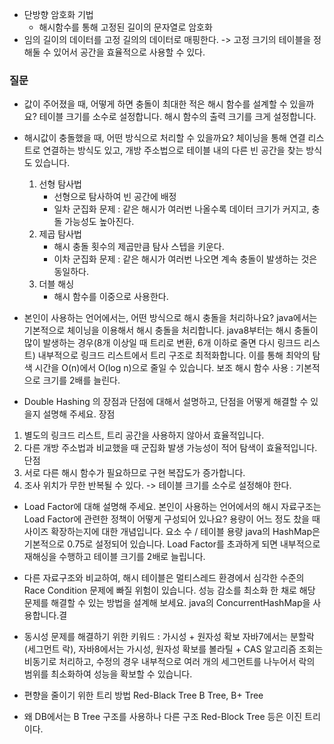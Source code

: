 - 단방향 암호화 기법
	- 해시함수를 통해 고정된 길이의 문자열로 암호화
- 임의 길이의 데이터를 고정 길의의 데이터로 매핑한다.
  -> 고정 크기의 테이블을 정해둘 수 있어서 공간을 효율적으로 사용할 수 있다.

### 질문
- 값이 주어졌을 때, 어떻게 하면 충돌이 최대한 적은 해시 함수를 설계할 수 있을까요?
테이블 크기를 소수로 설정합니다.
해시 함수의 출력 크기를 크게 설정합니다.

- 해시값이 충돌했을 때, 어떤 방식으로 처리할 수 있을까요?
체이닝을 통해 연결 리스트로 연결하는 방식도 있고,
개방 주소법으로 테이블 내의 다른 빈 공간을 찾는 방식도 있습니다.
	1. 선형 탐사법 
		- 선형으로 탐사하여 빈 공간에 배정
		- 일차 군집화 문제 : 같은 해시가 여러번 나올수록 데이터 크기가 커지고, 충돌 가능성도 높아진다.
	2. 제곱 탐사법
		- 해시 충돌 횟수의 제곱만큼 탐사 스텝을 키운다.
		- 이차 군집화 문제 : 같은 해시가 여러번 나오면 계속 충돌이 발생하는 것은 동일하다.
	3. 더블 해싱
		- 해시 함수를 이중으로 사용한다.

- 본인이 사용하는 언어에서는, 어떤 방식으로 해시 충돌을 처리하나요?
java에서는 기본적으로 체이닝을 이용해서 해시 충돌을 처리합니다.
java8부터는 해시 충돌이 많이 발생하는 경우(8개 이상일 때 트리로 변환, 6개 이하로 줄면 다시 링크드 리스트) 내부적으로 링크드 리스트에서 트리 구조로 최적화합니다.
이를 통해 최악의 탐색 시간을 O(n)에서 O(log n)으로 줄일 수 있습니다.
보조 해시 함수 사용 : 기본적으로 크기를 2배를 늘린다.

- Double Hashing 의 장점과 단점에 대해서 설명하고, 단점을 어떻게 해결할 수 있을지 설명해 주세요.
장점
1. 별도의 링크드 리스트, 트리 공간을 사용하지 않아서 효율적입니다.
2. 다른 개방 주소법과 비교했을 때 군집화 발생 가능성이 적어 탐색이 효율적입니다.
단점
1. 서로 다른 해시 함수가 필요하므로 구현 복잡도가 증가합니다.
2. 조사 위치가 무한 반복될 수 있다. -> 테이블 크기를 소수로 설정해야 한다.

- Load Factor에 대해 설명해 주세요. 본인이 사용하는 언어에서의 해시 자료구조는 Load Factor에 관련한 정책이 어떻게 구성되어 있나요?
용량이 어느 정도 찼을 때 사이즈 확장하는지에 대한 개념입니다.
요소 수 / 테이블 용량
java의 HashMap은 기본적으로 0.75로 설정되어 있습니다.
Load Factor를 초과하게 되면 내부적으로 재해싱을 수행하고 테이블 크기를 2배로 늘립니다.

- 다른 자료구조와 비교하여, 해시 테이블은 멀티스레드 환경에서 심각한 수준의 Race Condition 문제에 빠질 위험이 있습니다. 성능 감소를 최소화 한 채로 해당 문제를 해결할 수 있는 방법을 설계해 보세요.
java의 ConcurrentHashMap을 사용합니다.결
- 동시성 문제를 해결하기 위한 키워드 : 가시성 + 원자성 확보
  자바7에서는 분할락(세그먼트 락), 자바8에서는  가시성, 원자성 확보를 볼라틸  + CAS 알고리즘
조회는 비동기로 처리하고, 수정의 경우 내부적으로 여러 개의 세그먼트를 나누어서 락의 범위를 최소화하여 성능을 확보할 수 있습니다.

- 편향을 줄이기 위한 트리 방법
Red-Black Tree
B Tree, B+ Tree

- 왜 DB에서는 B Tree 구조를 사용하나
다른 구조 Red-Block Tree 등은 이진 트리이다.